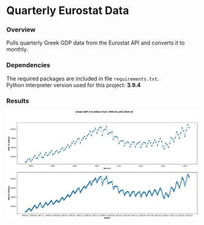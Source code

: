 # Quarterly Eurostat Data
### Overview
Pulls quarterly Greek GDP data from the Eurostat API and converts it to monthly.

### Dependencies
The required packages are included in file ```requirements.txt```.<br>
Python interpreter version used for this project: **3.9.4**

### Results
![git_eurostat.jpg](https://github.com/frizchar/quarterly-eurostat-data/blob/main/git_eurostat.JPG)
